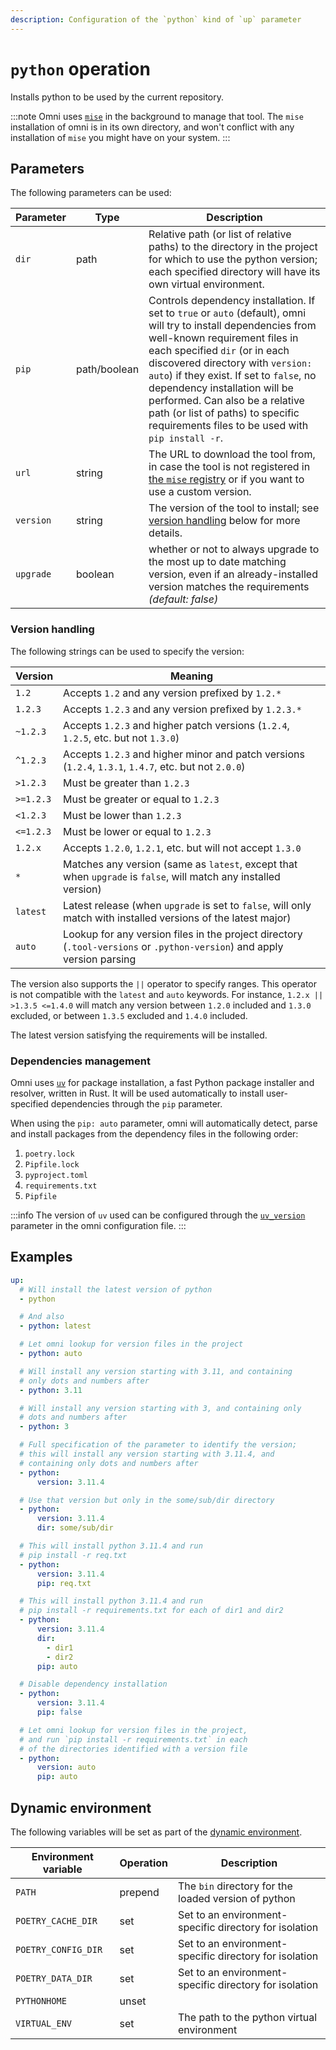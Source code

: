 ```yaml
---
description: Configuration of the `python` kind of `up` parameter
---
```


# `python` operation

Installs python to be used by the current repository.

:::note
Omni uses [`mise`](https://mise.jdx.dev/) in the background to manage that tool. The `mise` installation of omni is in its own directory, and won't conflict with any installation of `mise` you might have on your system.
:::

## Parameters

The following parameters can be used:

| Parameter        | Type      | Description                                           |
|------------------|-----------|-------------------------------------------------------|
| `dir` | path | Relative path (or list of relative paths) to the directory in the project for which to use the python version; each specified directory will have its own virtual environment. |
| `pip` | path/boolean | Controls dependency installation. If set to `true` or `auto` (default), omni will try to install dependencies from well-known requirement files in each specified `dir` (or in each discovered directory with `version: auto`) if they exist. If set to `false`, no dependency installation will be performed. Can also be a relative path (or list of paths) to specific requirements files to be used with `pip install -r`. |
| `url` | string | The URL to download the tool from, in case the tool is not registered in [the `mise` registry](https://github.com/jdx/mise/blob/main/registry.toml) or if you want to use a custom version. |
| `version` | string | The version of the tool to install; see [version handling](#version-handling) below for more details. |
| `upgrade` | boolean | whether or not to always upgrade to the most up to date matching version, even if an already-installed version matches the requirements *(default: false)* |

### Version handling

The following strings can be used to specify the version:

| Version | Meaning |
|---------|---------|
| `1.2`     | Accepts `1.2` and any version prefixed by `1.2.*` |
| `1.2.3`   | Accepts `1.2.3` and any version prefixed by `1.2.3.*` |
| `~1.2.3`  | Accepts `1.2.3` and higher patch versions (`1.2.4`, `1.2.5`, etc. but not `1.3.0`) |
| `^1.2.3`  | Accepts `1.2.3` and higher minor and patch versions (`1.2.4`, `1.3.1`, `1.4.7`, etc. but not `2.0.0`) |
| `>1.2.3`  | Must be greater than `1.2.3` |
| `>=1.2.3` | Must be greater or equal to `1.2.3` |
| `<1.2.3`  | Must be lower than `1.2.3` |
| `<=1.2.3` | Must be lower or equal to `1.2.3` |
| `1.2.x`   | Accepts `1.2.0`, `1.2.1`, etc. but will not accept `1.3.0` |
| `*`       | Matches any version (same as `latest`, except that when `upgrade` is `false`, will match any installed version) |
| `latest`  | Latest release (when `upgrade` is set to `false`, will only match with installed versions of the latest major) |
| `auto`    | Lookup for any version files in the project directory (`.tool-versions` or `.python-version`) and apply version parsing |

The version also supports the `||` operator to specify ranges. This operator is not compatible with the `latest` and `auto` keywords. For instance, `1.2.x || >1.3.5 <=1.4.0` will match any version between `1.2.0` included and `1.3.0` excluded, or between `1.3.5` excluded and `1.4.0` included.

The latest version satisfying the requirements will be installed.

### Dependencies management

Omni uses [`uv`](https://github.com/astral-sh/uv) for package installation, a fast Python package installer and resolver, written in Rust. It will be used automatically to install user-specified dependencies through the `pip` parameter.

When using the `pip: auto` parameter, omni will automatically detect, parse and install packages from the dependency files in the following order:
1. `poetry.lock`
2. `Pipfile.lock`
3. `pyproject.toml`
4. `requirements.txt`
5. `Pipfile`

:::info
The version of `uv` used can be configured through the [`uv_version`](/reference/configuration/parameters/up_command) parameter in the omni configuration file.
:::

## Examples

```yaml
up:
  # Will install the latest version of python
  - python

  # And also
  - python: latest

  # Let omni lookup for version files in the project
  - python: auto

  # Will install any version starting with 3.11, and containing
  # only dots and numbers after
  - python: 3.11

  # Will install any version starting with 3, and containing only
  # dots and numbers after
  - python: 3

  # Full specification of the parameter to identify the version;
  # this will install any version starting with 3.11.4, and
  # containing only dots and numbers after
  - python:
      version: 3.11.4

  # Use that version but only in the some/sub/dir directory
  - python:
      version: 3.11.4
      dir: some/sub/dir

  # This will install python 3.11.4 and run
  # pip install -r req.txt
  - python:
      version: 3.11.4
      pip: req.txt

  # This will install python 3.11.4 and run
  # pip install -r requirements.txt for each of dir1 and dir2
  - python:
      version: 3.11.4
      dir:
        - dir1
        - dir2
      pip: auto

  # Disable dependency installation
  - python:
      version: 3.11.4
      pip: false

  # Let omni lookup for version files in the project,
  # and run `pip install -r requirements.txt` in each
  # of the directories identified with a version file
  - python:
      version: auto
      pip: auto
```

## Dynamic environment

The following variables will be set as part of the [dynamic environment](/reference/dynamic-environment).

| Environment variable | Operation | Description |
|----------------------|-----------|-------------|
| `PATH` | prepend | The `bin` directory for the loaded version of python |
| `POETRY_CACHE_DIR` | set | Set to an environment-specific directory for isolation |
| `POETRY_CONFIG_DIR` | set | Set to an environment-specific directory for isolation |
| `POETRY_DATA_DIR` | set | Set to an environment-specific directory for isolation |
| `PYTHONHOME` | unset | |
| `VIRTUAL_ENV` | set | The path to the python virtual environment |
